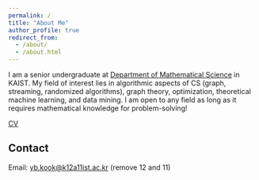 ```yaml
---
permalink: /
title: "About Me"
author_profile: true
redirect_from: 
  - /about/
  - /about.html
---
```



I am a senior undergraduate at [Department of Mathematical Science](https://mathsci.kaist.ac.kr/home/) in KAIST. My field of interest lies in algorithmic aspects of CS (graph, streaming, randomized algorithms), graph theory, optimization, theoretical machine learning, and data mining. I am open to any field as long as it requires mathematical knowledge for problem-solving!

[CV](https://www.dropbox.com/s/hqsu6y1s39xk5nq/cv_english.pdf?dl=0)


Contact
------
Email: <yb.kook@k12a11ist.ac.kr> (remove 12 and 11)